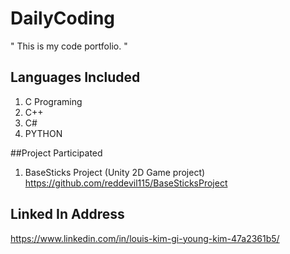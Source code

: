 # DailyCoding

" This is my code portfolio. "

## Languages Included 
1. C Programing
2. C++
3. C#
4. PYTHON

##Project Participated
1. BaseSticks Project (Unity 2D Game project)
https://github.com/reddevil115/BaseSticksProject

## Linked In Address
https://www.linkedin.com/in/louis-kim-gi-young-kim-47a2361b5/

